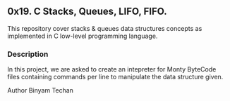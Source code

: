 ## 0x19. C Stacks, Queues, LIFO, FIFO.
This repository cover stacks & queues data structures concepts as implemented in C low-level programming language.

### Description
In this project, we are asked to create an intepreter for Monty ByteCode files containing commands per line to manipulate the data structure given.

Author Binyam Techan

